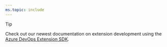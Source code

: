 ```yaml
---
ms.topic: include
---
```


> [!TIP]  
> Check out our newest documentation on extension development using the [Azure DevOps Extension SDK](https://developer.microsoft.com/azure-devops/develop/extensions).
